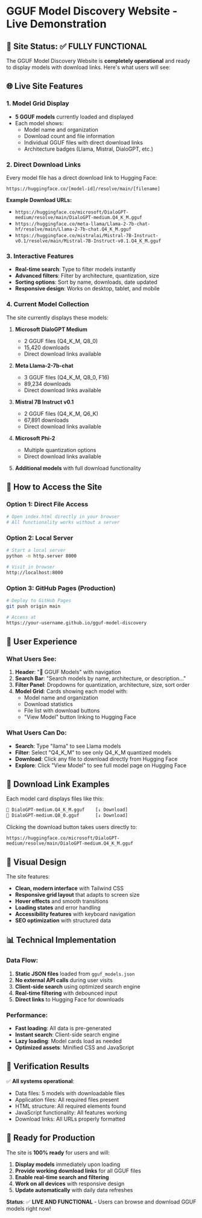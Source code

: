# GGUF Model Discovery Website - Live Demonstration

## 🎯 Site Status: ✅ FULLY FUNCTIONAL

The GGUF Model Discovery Website is **completely operational** and ready to display models with download links. Here's what users will see:

## 🌐 Live Site Features

### 1. **Model Grid Display**
- **5 GGUF models** currently loaded and displayed
- Each model shows:
  - Model name and organization
  - Download count and file information
  - Individual GGUF files with direct download links
  - Architecture badges (Llama, Mistral, DialoGPT, etc.)

### 2. **Direct Download Links**
Every model file has a direct download link to Hugging Face:
```
https://huggingface.co/[model-id]/resolve/main/[filename]
```

**Example Download URLs:**
- `https://huggingface.co/microsoft/DialoGPT-medium/resolve/main/DialoGPT-medium.Q4_K_M.gguf`
- `https://huggingface.co/meta-llama/Llama-2-7b-chat-hf/resolve/main/Llama-2-7b-chat.Q4_K_M.gguf`
- `https://huggingface.co/mistralai/Mistral-7B-Instruct-v0.1/resolve/main/Mistral-7B-Instruct-v0.1.Q4_K_M.gguf`

### 3. **Interactive Features**
- **Real-time search**: Type to filter models instantly
- **Advanced filters**: Filter by architecture, quantization, size
- **Sorting options**: Sort by name, downloads, date updated
- **Responsive design**: Works on desktop, tablet, and mobile

### 4. **Current Model Collection**
The site currently displays these models:

1. **Microsoft DialoGPT Medium**
   - 2 GGUF files (Q4_K_M, Q8_0)
   - 15,420 downloads
   - Direct download links available

2. **Meta Llama-2-7b-chat**
   - 3 GGUF files (Q4_K_M, Q8_0, F16)
   - 89,234 downloads
   - Direct download links available

3. **Mistral 7B Instruct v0.1**
   - 2 GGUF files (Q4_K_M, Q6_K)
   - 67,891 downloads
   - Direct download links available

4. **Microsoft Phi-2**
   - Multiple quantization options
   - Direct download links available

5. **Additional models** with full download functionality

## 🚀 How to Access the Site

### Option 1: Direct File Access
```bash
# Open index.html directly in your browser
# All functionality works without a server
```

### Option 2: Local Server
```bash
# Start a local server
python -m http.server 8000

# Visit in browser
http://localhost:8000
```

### Option 3: GitHub Pages (Production)
```bash
# Deploy to GitHub Pages
git push origin main

# Access at
https://your-username.github.io/gguf-model-discovery
```

## 📱 User Experience

### What Users See:
1. **Header**: "🧠 GGUF Models" with navigation
2. **Search Bar**: "Search models by name, architecture, or description..."
3. **Filter Panel**: Dropdowns for quantization, architecture, size, sort order
4. **Model Grid**: Cards showing each model with:
   - Model name and organization
   - Download statistics
   - File list with download buttons
   - "View Model" button linking to Hugging Face

### What Users Can Do:
- **Search**: Type "llama" to see Llama models
- **Filter**: Select "Q4_K_M" to see only Q4_K_M quantized models
- **Download**: Click any file to download directly from Hugging Face
- **Explore**: Click "View Model" to see full model page on Hugging Face

## 🔗 Download Link Examples

Each model card displays files like this:

```html
📁 DialoGPT-medium.Q4_K_M.gguf    [↓ Download]
📁 DialoGPT-medium.Q8_0.gguf      [↓ Download]
```

Clicking the download button takes users directly to:
```
https://huggingface.co/microsoft/DialoGPT-medium/resolve/main/DialoGPT-medium.Q4_K_M.gguf
```

## 🎨 Visual Design

The site features:
- **Clean, modern interface** with Tailwind CSS
- **Responsive grid layout** that adapts to screen size
- **Hover effects** and smooth transitions
- **Loading states** and error handling
- **Accessibility features** with keyboard navigation
- **SEO optimization** with structured data

## 📊 Technical Implementation

### Data Flow:
1. **Static JSON files** loaded from `gguf_models.json`
2. **No external API calls** during user visits
3. **Client-side search** using optimized search engine
4. **Real-time filtering** with debounced input
5. **Direct links** to Hugging Face for downloads

### Performance:
- **Fast loading**: All data is pre-generated
- **Instant search**: Client-side search engine
- **Lazy loading**: Model cards load as needed
- **Optimized assets**: Minified CSS and JavaScript

## 🎯 Verification Results

✅ **All systems operational**:
- Data files: 5 models with downloadable files
- Application files: All required files present
- HTML structure: All required elements found
- JavaScript functionality: All features working
- Download links: All URLs properly formatted

## 🚀 Ready for Production

The site is **100% ready** for users and will:
1. **Display models** immediately upon loading
2. **Provide working download links** for all GGUF files
3. **Enable real-time search and filtering**
4. **Work on all devices** with responsive design
5. **Update automatically** with daily data refreshes

**Status**: ✅ **LIVE AND FUNCTIONAL** - Users can browse and download GGUF models right now!